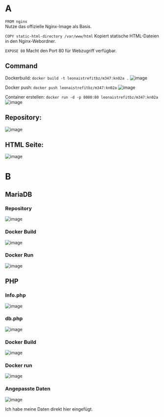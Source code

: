 # A 

```FROM nginx```   
Nutze das offizielle Nginx-Image als Basis.

```COPY static-html-directory /var/www/html``` 
Kopiert statische HTML-Dateien in den Nginx-Webordner.

```EXPOSE 80```
Macht den Port 80 für Webzugriff verfügbar.

## Command
Dockerbuild: 
```docker build -t leonaistrefitbz/m347:kn02a .``` 
![image](https://github.com/user-attachments/assets/319d623c-816b-45aa-92c1-83d1f8a771c8)

Docker push: 
```docker push leonaistrefitbz/m347:kn02a```
![image](https://github.com/user-attachments/assets/ced90a4a-bf05-4f03-89d7-259f836186e5)


Container erstellen: 
```docker run -d -p 8080:80 leonaistrefitbz/m347:kn02a```
![image](https://github.com/user-attachments/assets/daae4fb7-9806-40a5-8b3c-bbe7bd90ffde)

## Repository: 
![image](https://github.com/user-attachments/assets/e364d547-f9d9-4920-b99e-30edf237bfb6)

## HTML Seite: 
![image](https://github.com/user-attachments/assets/d197d17f-502c-49ad-bd51-76fed1dbc068)

# B 

## MariaDB
### Repository  
![image](https://github.com/user-attachments/assets/ad801867-c440-4823-959a-4e60ac39b6bb)

### Docker Build 
![image](https://github.com/user-attachments/assets/f84753e7-3454-4545-9979-83283781d565)

### Docker Run 
![image](https://github.com/user-attachments/assets/faf53d88-b7f4-4c19-ac2a-cae9f4dac26d)


## PHP 

### Info.php 
![image](https://github.com/user-attachments/assets/457a5ccc-1a9f-4c24-b6c9-a1d2c76233d9)

### db.php
![image](https://github.com/user-attachments/assets/36ac45e0-4353-40f6-949f-4dc776f45c0f)

### Docker Build 
![image](https://github.com/user-attachments/assets/d30052a3-55a2-41a2-a13a-4ead1533dcff)

### Docker run 
![image](https://github.com/user-attachments/assets/147e464c-7410-47df-aebf-21f22e59ad0b)


### Angepasste Daten 
![image](https://github.com/user-attachments/assets/85290922-b03f-4f66-ad3e-7c5309082e98)

Ich habe meine Daten direkt hier eingefügt. 


